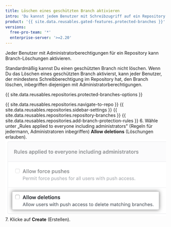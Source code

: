 ```yaml
---
title: Löschen eines geschützten Branch aktivieren
intro: 'Du kannst jedem Benutzer mit Schreibzugriff auf ein Repository erlauben, einen geschützten Branch zu löschen.'
product: '{{ site.data.reusables.gated-features.protected-branches }}'
versions:
  free-pro-team: '*'
  enterprise-server: '>=2.20'
---
```


Jeder Benutzer mit Administratorberechtigungen für ein Repository kann Branch-Löschungen aktivieren.

Standardmäßig kannst Du einen geschützten Branch nicht löschen. Wenn Du das Löschen eines geschützten Branch aktivierst, kann jeder Benutzer, der mindestens Schreibberechtigung im Repository hat, den Branch löschen, inbegriffen diejenigen mit Administratorberechtigungen.

{{ site.data.reusables.repositories.protected-branches-options }}

{{ site.data.reusables.repositories.navigate-to-repo }}
{{ site.data.reusables.repositories.sidebar-settings }}
{{ site.data.reusables.repositories.repository-branches }}
{{ site.data.reusables.repositories.add-branch-protection-rules }}
6. Wähle unter „Rules applied to everyone including administrators" (Regeln für jedermann, Administratoren inbegriffen) **Allow deletions** (Löschungen erlauben). ![Option „Allow branch deletions" (Erlaube Branch-Löschungen)](/assets/images/help/repository/allow-branch-deletions.png)
7. Klicke auf **Create** (Erstellen).
